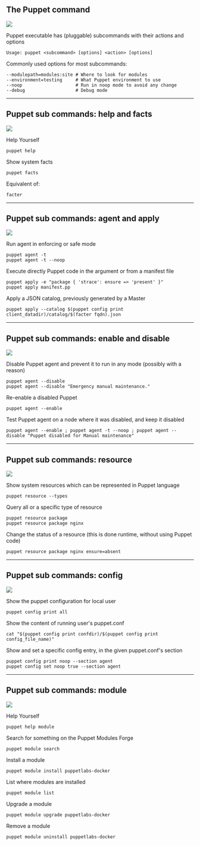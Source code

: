 ## The Puppet command
<img src="gfx/junior.png" class="skill">

Puppet executable has (pluggable) subcommands with their actions and options

    Usage: puppet <subcommand> [options] <action> [options]

Commonly used options for most subcommands:

    --modulepath=modules:site # Where to look for modules
    --environment=testing     # What Puppet environment to use
    --noop                    # Run in noop mode to avoid any change
    --debug                   # Debug mode
   
---

## Puppet sub commands: help and facts
<img src="gfx/junior.png" class="skill">

Help Yourself

    puppet help

Show system facts

    puppet facts

Equivalent of:

    facter


<asciinema-player cols="200" src="casts/puppet_facts.cast" autoplay="4"></asciinema-player>

---

## Puppet sub commands: agent and apply
<img src="gfx/junior.png" class="skill">
      
Run agent in enforcing or safe mode

    puppet agent -t
    puppet agent -t --noop
              
Execute directly Puppet code in the argument or from a manifest file

    puppet apply -e "package { 'strace': ensure => 'present' }"
    puppet apply manifest.pp

Apply a JSON catalog, previously generated by a Master

    puppet apply --catalog $(puppet config print client_datadir)/catalog/$(facter fqdn).json

---

## Puppet sub commands: enable and disable
<img src="gfx/junior.png" class="skill">

Disable Puppet agent and prevent it to run in any mode (possibly with a reason)

    puppet agent --disable
    puppet agent --disable "Emergency manual maintenance."

Re-enable a disabled Puppet

    puppet agent --enable

Test Puppet agent on a node where it was disabled, and keep it disabled

    puppet agent --enable ; puppet agent -t --noop ; puppet agent --disable "Puppet disabled for Manual maintenance"

---

## Puppet sub commands: resource
<img src="gfx/junior.png" class="skill">

Show system resources which can be represented in Puppet language

    puppet resource --types

Query all or a specific type of resource
    
    puppet resource package
    puppet resource package nginx

Change the status of a resource (this is done runtime, without using Puppet code)

    puppet resource package nginx ensure=absent

---

## Puppet sub commands: config
<img src="gfx/junior.png" class="skill">

Show the puppet configuration for local user

    puppet config print all

Show the content of running user's puppet.conf

    cat "$(puppet config print confdir)/$(puppet config print config_file_name)"

Show and set a specific config entry, in the given puppet.conf's section

    puppet config print noop --section agent
    puppet config set noop true --section agent

---

## Puppet sub commands: module
<img src="gfx/junior.png" class="skill">

Help Yourself

    puppet help module

Search for something on the Puppet Modules Forge

    puppet module search 

Install a module

    puppet module install puppetlabs-docker

List where modules are installed

    puppet module list

Upgrade a module

    puppet module upgrade puppetlabs-docker

Remove a module

    puppet module uninstall puppetlabs-docker 

<asciinema-player src="casts/puppet_module_command2.cast" cols="200" rows="32" idle-time-limit="1" autoplay="4"></asciinema-player>